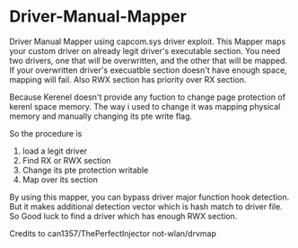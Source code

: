 # Driver-Manual-Mapper


Driver Manual Mapper using capcom.sys driver exploit.
This Mapper maps your custom driver on already legit driver's executable section.
You need two drivers, one that will be overwritten, and the other that will be mapped.
If your overwritten driver's execuatble section doesn't have enough space, mapping will fail.
Also RWX section has priority over RX section.

Because Kerenel doesn't provide any fuction to change page protection of kerenl space memory.
The way i used to change it was mapping physical memory and manually changing its pte write flag.

So the procedure is

1. load a legit driver
2. Find RX or RWX section
3. Change its pte protection writable
4. Map over its section

By using this mapper, you can bypass driver major function hook detection.
But it makes additional detection vector which is hash match to driver file.
So Good luck to find a driver which has enough RWX section.

Credits to 
can1357/ThePerfectInjector
not-wlan/drvmap

